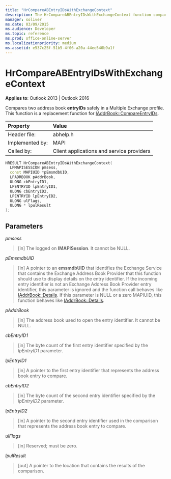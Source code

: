```yaml
---
title: "HrCompareABEntryIDsWithExchangeContext"
description: The HrCompareABEntryIDsWithExchangeContext function compares two address book entryIDs safely in a Multiple Exchange profile.
manager: soliver
ms.date: 03/09/2015
ms.audience: Developer
ms.topic: reference
ms.prod: office-online-server
ms.localizationpriority: medium
ms.assetid: e537c25f-51b5-4f06-a20a-44ee540b9a1f
---
```


# HrCompareABEntryIDsWithExchangeContext

  
  
**Applies to**: Outlook 2013 | Outlook 2016 
  
Compares two address book **entryIDs** safely in a Multiple Exchange profile. This function is a replacement function for [IAddrBook::CompareEntryIDs](iaddrbook-compareentryids.md).
  
|Property |Value |
|:-----|:-----|
|Header file:  <br/> |abhelp.h  <br/> |
|Implemented by:  <br/> |MAPI  <br/> |
|Called by:  <br/> |Client applications and service providers  <br/> |
   
```cpp
HRESULT HrCompareABEntryIDsWithExchangeContext(
  LPMAPISESSION pmsess,
  const MAPIUID *pEmsmdbUID,
  LPADRBOOK pAddrBook,
  ULONG cbEntryID1,
  LPENTRYID lpEntryID1,
  ULONG cbEntryID2,
  LPENTRYID lpEntryID2,
  ULONG ulFlags,
  ULONG * lpulResult
);
```

## Parameters

 _pmsess_
  
> [in] The logged on **IMAPISession**. It cannot be NULL.
    
 _pEmsmdbUID_
  
> [in] A pointer to an **emsmdbUID** that identifies the Exchange Service that contains the Exchange Address Book Provider that this function should use to display details on the entry identifier. If the incoming entry identifier is not an Exchange Address Book Provider entry identifier, this parameter is ignored and the function call behaves like [IAddrBook::Details](iaddrbook-details.md). If this parameter is NULL or a zero MAPIUID, this function behaves like [IAddrBook::Details](iaddrbook-details.md).
    
 _pAddrBook_
  
> [in] The address book used to open the entry identifier. It cannot be NULL.
    
 _cbEntryID1_
  
> [in] The byte count of the first entry identifier specified by the  _lpEntryID1_ parameter. 
    
 _lpEntryID1_
  
> [in] A pointer to the first entry identifier that represents the address book entry to compare.
    
 _cbEntryID2_
  
> [in] The byte count of the second entry identifier specified by the  _lpEntryID2_ parameter. 
    
 _lpEntryID2_
  
> [in] A pointer to the second entry identifier used in the comparison that represents the address book entry to compare.
    
 _ulFlags_
  
> [in] Reserved; must be zero.
    
 _lpulResult_
  
> [out] A pointer to the location that contains the results of the comparison. 
    

